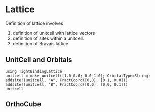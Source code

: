 # Lattice

Definition of lattice involves
1. definition of unitcell with lattice vectors
2. definition of sites within a unitcell.
3. definition of Bravais lattice

## UnitCell and Orbitals

```@example example-unitcell
using TightBindingLattice
unitcell = make_unitcell([1.0 0.0; 0.0 1.0]; OrbitalType=String)
addsite!(unitcell, "A", FractCoord([0,0], [0.1, 0.0]))
addsite!(unitcell, "B", FractCoord([0,0], [0.0, 0.1]))
unitcell
```

## OrthoCube


